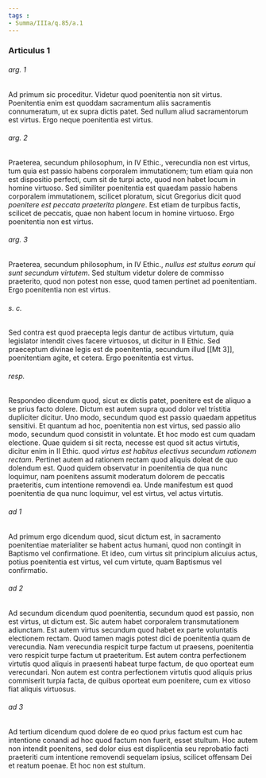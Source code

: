 ```yaml
---
tags : 
- Summa/IIIa/q.85/a.1
---
```


### Articulus 1

###### arg. 1
Ad primum sic proceditur. Videtur quod poenitentia non sit virtus. Poenitentia enim est quoddam sacramentum aliis sacramentis connumeratum, ut ex supra dictis patet. Sed nullum aliud sacramentorum est virtus. Ergo neque poenitentia est virtus.

###### arg. 2
Praeterea, secundum philosophum, in IV Ethic., verecundia non est virtus, tum quia est passio habens corporalem immutationem; tum etiam quia non est dispositio perfecti, cum sit de turpi acto, quod non habet locum in homine virtuoso. Sed similiter poenitentia est quaedam passio habens corporalem immutationem, scilicet ploratum, sicut Gregorius dicit quod *poenitere est peccata praeterita plangere*. Est etiam de turpibus factis, scilicet de peccatis, quae non habent locum in homine virtuoso. Ergo poenitentia non est virtus.

###### arg. 3
Praeterea, secundum philosophum, in IV Ethic., *nullus est stultus eorum qui sunt secundum virtutem*. Sed stultum videtur dolere de commisso praeterito, quod non potest non esse, quod tamen pertinet ad poenitentiam. Ergo poenitentia non est virtus.

###### s. c.
Sed contra est quod praecepta legis dantur de actibus virtutum, quia legislator intendit cives facere virtuosos, ut dicitur in II Ethic. Sed praeceptum divinae legis est de poenitentia, secundum illud [[Mt 3]], poenitentiam agite, et cetera. Ergo poenitentia est virtus.

###### resp.
Respondeo dicendum quod, sicut ex dictis patet, poenitere est de aliquo a se prius facto dolere. Dictum est autem supra quod dolor vel tristitia dupliciter dicitur. Uno modo, secundum quod est passio quaedam appetitus sensitivi. Et quantum ad hoc, poenitentia non est virtus, sed passio alio modo, secundum quod consistit in voluntate. Et hoc modo est cum quadam electione. Quae quidem si sit recta, necesse est quod sit actus virtutis, dicitur enim in II Ethic. quod *virtus est habitus electivus secundum rationem rectam*. Pertinet autem ad rationem rectam quod aliquis doleat de quo dolendum est. Quod quidem observatur in poenitentia de qua nunc loquimur, nam poenitens assumit moderatum dolorem de peccatis praeteritis, cum intentione removendi ea. Unde manifestum est quod poenitentia de qua nunc loquimur, vel est virtus, vel actus virtutis.

###### ad 1
Ad primum ergo dicendum quod, sicut dictum est, in sacramento poenitentiae materialiter se habent actus humani, quod non contingit in Baptismo vel confirmatione. Et ideo, cum virtus sit principium alicuius actus, potius poenitentia est virtus, vel cum virtute, quam Baptismus vel confirmatio.

###### ad 2
Ad secundum dicendum quod poenitentia, secundum quod est passio, non est virtus, ut dictum est. Sic autem habet corporalem transmutationem adiunctam. Est autem virtus secundum quod habet ex parte voluntatis electionem rectam. Quod tamen magis potest dici de poenitentia quam de verecundia. Nam verecundia respicit turpe factum ut praesens, poenitentia vero respicit turpe factum ut praeteritum. Est autem contra perfectionem virtutis quod aliquis in praesenti habeat turpe factum, de quo oporteat eum verecundari. Non autem est contra perfectionem virtutis quod aliquis prius commiserit turpia facta, de quibus oporteat eum poenitere, cum ex vitioso fiat aliquis virtuosus.

###### ad 3
Ad tertium dicendum quod dolere de eo quod prius factum est cum hac intentione conandi ad hoc quod factum non fuerit, esset stultum. Hoc autem non intendit poenitens, sed dolor eius est displicentia seu reprobatio facti praeteriti cum intentione removendi sequelam ipsius, scilicet offensam Dei et reatum poenae. Et hoc non est stultum.

